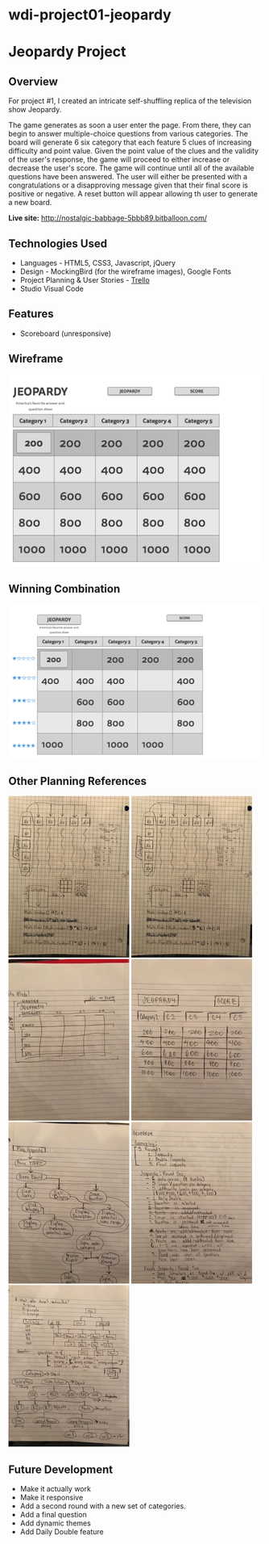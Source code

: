 # wdi-project01-jeopardy

# Jeopardy Project
## Overview

For project #1, I created an intricate self-shuffling replica of the television show Jeopardy. 

The game generates as soon a user enter the page. From there, they can begin to answer multiple-choice questions from various categories. The board will generate 6 six category that each feature 5 clues of increasing difficulty and point value. Given the point value of the clues and the validity of the user's response, the game will proceed to either increase or decrease the user's score. The game will continue until all of the available questions have been answered. The user will either be presented with a congratulations or a disapproving message given that their final score is positive or negative. A reset button will appear allowing th user to generate a new board.

**Live site:** <http://nostalgic-babbage-5bbb89.bitballoon.com/>

## Technologies Used

  * Languages - HTML5, CSS3, Javascript, jQuery
  * Design - MockingBird (for the wireframe images), Google Fonts
  * Project Planning & User Stories - [Trello](https://trello.com/b/0VJWUujp/project-1-jeopardy)
  * Studio Visual Code


## Features

  * Scoreboard (unresponsive)


## Wireframe

![Wireframe](wireframe/1-Home.png)

## Winning Combination

![Game in Progress](wireframe02/1-Home.png)

## Other Planning References

  ![Planning](images/IMG-1310.JPG)
  ![Planning](images/IMG-1310.JPG)
  ![Planning](images/IMG-1311.JPG)
  ![Planning](images/IMG-1312.JPG)
  ![Planning](images/IMG-1313.JPG)
  ![Planning](images/IMG-1314.JPG)
  ![Planning](images/IMG-1315.JPG)

## Future Development


  * Make it actually work
  * Make it responsive
  * Add a second round with a new set of categories.
  * Add a final question
  * Add dynamic themes
  * Add Daily Double feature

